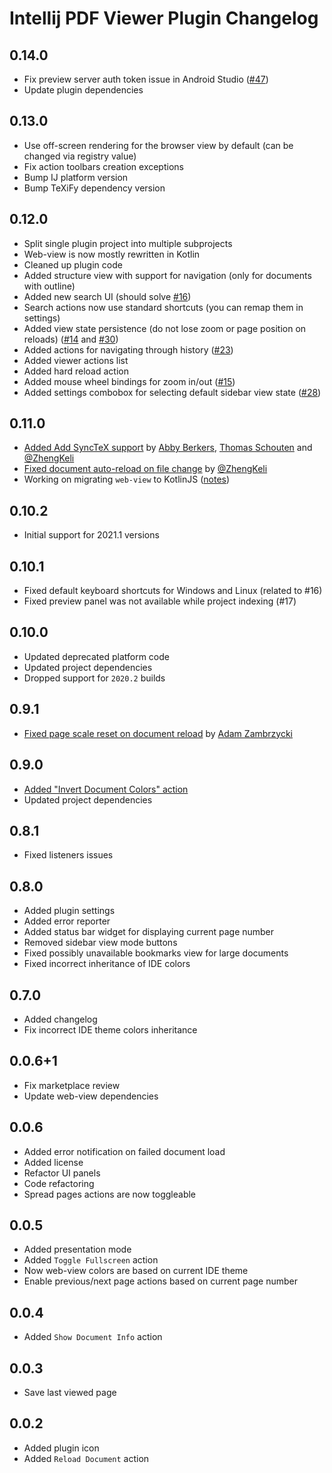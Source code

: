 # Intellij PDF Viewer Plugin Changelog

## 0.14.0
- Fix preview server auth token issue in Android Studio ([#47](https://github.com/FirstTimeInForever/intellij-pdf-viewer/issues/47))
- Update plugin dependencies

## 0.13.0
- Use off-screen rendering for the browser view by default (can be changed via registry value)
- Fix action toolbars creation exceptions
- Bump IJ platform version
- Bump TeXiFy dependency version

## 0.12.0
- Split single plugin project into multiple subprojects
- Web-view is now mostly rewritten in Kotlin
- Cleaned up plugin code
- Added structure view with support for navigation (only for documents with outline)
- Added new search UI (should solve [#16](https://github.com/FirstTimeInForever/intellij-pdf-viewer/issues/16))
- Search actions now use standard shortcuts (you can remap them in settings)
- Added view state persistence (do not lose zoom or page position on reloads) ([#14](https://github.com/FirstTimeInForever/intellij-pdf-viewer/issues/14) and [#30](https://github.com/FirstTimeInForever/intellij-pdf-viewer/issues/30))
- Added actions for navigating through history ([#23](https://github.com/FirstTimeInForever/intellij-pdf-viewer/issues/23))
- Added viewer actions list
- Added hard reload action
- Added mouse wheel bindings for zoom in/out ([#15](https://github.com/FirstTimeInForever/intellij-pdf-viewer/issues/15))
- Added settings combobox for selecting default sidebar view state ([#28](https://github.com/FirstTimeInForever/intellij-pdf-viewer/issues/28))

## 0.11.0
- [Added Add SyncTeX support](https://github.com/FirstTimeInForever/intellij-pdf-viewer/pull/24) by [
  Abby Berkers](https://github.com/slideclimb), [Thomas Schouten](https://github.com/PHPirates) and [@ZhengKeli](https://github.com/ZhengKeli)
- [Fixed document auto-reload on file change](https://github.com/FirstTimeInForever/intellij-pdf-viewer/pull/22) by [@ZhengKeli](https://github.com/ZhengKeli)
- Working on migrating `web-view` to KotlinJS ([notes](https://github.com/FirstTimeInForever/intellij-pdf-viewer/wiki/Moving-web-view-to-KotlinJS))

## 0.10.2
- Initial support for 2021.1 versions

## 0.10.1
- Fixed default keyboard shortcuts for Windows and Linux (related to #16)
- Fixed preview panel was not available while project indexing (#17)

## 0.10.0
- Updated deprecated platform code
- Updated project dependencies
- Dropped support for `2020.2` builds

## 0.9.1
- [Fixed page scale reset on document reload](https://github.com/FirstTimeInForever/intellij-pdf-viewer/issues/13) by [Adam Zambrzycki](https://github.com/Adikso)

## 0.9.0
- [Added "Invert Document Colors" action](https://github.com/FirstTimeInForever/intellij-pdf-viewer/issues/10)
- Updated project dependencies

## 0.8.1
- Fixed listeners issues

## 0.8.0
- Added plugin settings
- Added error reporter
- Added status bar widget for displaying current page number
- Removed sidebar view mode buttons
- Fixed possibly unavailable bookmarks view for large documents
- Fixed incorrect inheritance of IDE colors

## 0.7.0
- Added changelog
- Fix incorrect IDE theme colors inheritance

## 0.0.6+1
- Fix marketplace review
- Update web-view dependencies

## 0.0.6
- Added error notification on failed document load
- Added license
- Refactor UI panels
- Code refactoring
- Spread pages actions are now toggleable

## 0.0.5
- Added presentation mode
- Added `Toggle Fullscreen` action
- Now web-view colors are based on current IDE theme
- Enable previous/next page actions based on current page number

## 0.0.4
- Added `Show Document Info` action

## 0.0.3
- Save last viewed page

## 0.0.2
- Added plugin icon
- Added `Reload Document` action
